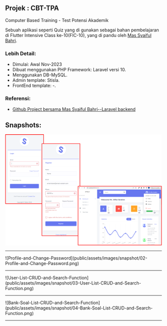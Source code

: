 ## Projek : CBT-TPA
Computer Based Training - Test Potensi Akademik 

Sebuah aplikasi seperti Quiz yang di gunakan sebagai bahan pembelajaran di Flutter Intensive Class ke-10(FIC-10), yang di pandu oleh [Mas Syaiful Bahri](https://github.com/bahrie127). 

### Lebih Detail:
- Dimulai: Awal Nov-2023
- Dibuat menggunakan PHP Framework: Laravel versi 10.
- Menggunakan DB-MySQL.
- Admin template: Stisla.
- FrontEnd template: -.

### Referensi:
- [Github Project bersama Mas Syaiful Bahri--Laravel backend](https://github.com/bahrie127/laravel-cbt-backend)

## Snapshots:
![Login-Register-and-Home](public/assets/images/snapshot/01-Login-Register-and-Home.png)
<hr>
![Profile-and-Change-Password](public/assets/images/snapshot/02-Profile-and-Change-Password.png)
<hr>
![User-List-CRUD-and-Search-Function](public/assets/images/snapshot/03-User-List-CRUD-and-Search-Function.png)
<hr>
![Bank-Soal-List-CRUD-and-Search-Function](public/assets/images/snapshot/04-Bank-Soal-List-CRUD-and-Search-Function.png)
<hr>
